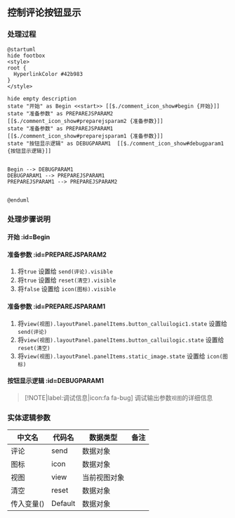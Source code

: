 ## 控制评论按钮显示 <!-- {docsify-ignore-all} -->

   

### 处理过程

```plantuml
@startuml
hide footbox
<style>
root {
  HyperlinkColor #42b983
}
</style>

hide empty description
state "开始" as Begin <<start>> [[$./comment_icon_show#begin {开始}]]
state "准备参数" as PREPAREJSPARAM2  [[$./comment_icon_show#preparejsparam2 {准备参数}]]
state "准备参数" as PREPAREJSPARAM1  [[$./comment_icon_show#preparejsparam1 {准备参数}]]
state "按钮显示逻辑" as DEBUGPARAM1  [[$./comment_icon_show#debugparam1 {按钮显示逻辑}]]


Begin --> DEBUGPARAM1
DEBUGPARAM1 --> PREPAREJSPARAM1
PREPAREJSPARAM1 --> PREPAREJSPARAM2


@enduml
```


### 处理步骤说明

#### 开始 :id=Begin




#### 准备参数 :id=PREPAREJSPARAM2



1. 将`true` 设置给  `send(评论).visible`
2. 将`true` 设置给  `reset(清空).visible`
3. 将`false` 设置给  `icon(图标).visible`

#### 准备参数 :id=PREPAREJSPARAM1



1. 将`view(视图).layoutPanel.panelItems.button_calluilogic1.state` 设置给  `send(评论)`
2. 将`view(视图).layoutPanel.panelItems.button_calluilogic.state` 设置给  `reset(清空)`
3. 将`view(视图).layoutPanel.panelItems.static_image.state` 设置给  `icon(图标)`

#### 按钮显示逻辑 :id=DEBUGPARAM1



> [!NOTE|label:调试信息|icon:fa fa-bug]
> 调试输出参数`视图`的详细信息



### 实体逻辑参数

|    中文名   |    代码名    |  数据类型      |备注 |
| --------| --------| --------  | --------   |
|评论|send|数据对象||
|图标|icon|数据对象||
|视图|view|当前视图对象||
|清空|reset|数据对象||
|传入变量(<i class="fa fa-check"/></i>)|Default|数据对象||
